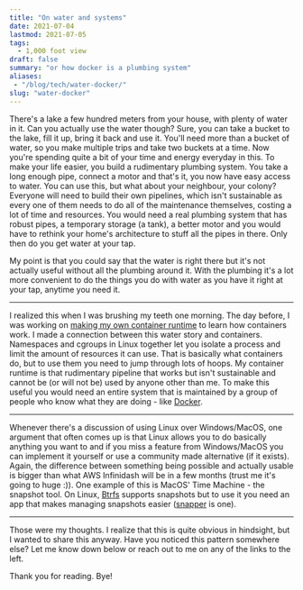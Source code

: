 ```yaml
---
title: "On water and systems"
date: 2021-07-04
lastmod: 2021-07-05
tags:
  - 1,000 foot view
draft: false
summary: "or how docker is a plumbing system"
aliases:
 - "/blog/tech/water-docker/"
slug: "water-docker"
---
```


There's a lake a few hundred meters from your house, with plenty of water in it. Can you actually use the water though? Sure, you can take a bucket to the lake, fill it up, bring it back and use it. You'll need more than a bucket of water, so you make multiple trips and take two buckets at a time. Now you're spending quite a bit of your time and energy everyday in this. To make your life easier, you build a rudimentary plumbing system. You take a long enough pipe, connect a motor and that's it, you now have easy access to water. You can use this, but what about your neighbour, your colony? Everyone will need to build their own pipelines, which isn't sustainable as every one of them needs to do all of the maintenance themselves, costing a lot of time and resources. You would need a real plumbing system that has robust pipes, a temporary storage (a tank), a better motor and you would have to rethink your home's architecture to stuff all the pipes in there. Only then do you get water at your tap.

My point is that you could say that the water is right there but it's not actually useful without all the plumbing around it. With the plumbing it's a lot more convenient to do the things you do with water as you have it right at your tap, anytime you need it.


---

I realized this when I was brushing my teeth one morning. The day before, I was working on [making my own container runtime](https://github.com/Samyak2/guntainer) to learn how containers work. I made a connection between this water story and containers.
Namespaces and cgroups in Linux together let you isolate a process and limit the amount of resources it can use. That is basically what containers do, but to use them you need to jump through lots of hoops. My container runtime is that rudimentary pipeline that works but isn't sustainable and cannot be (or will not be) used by anyone other than me. To make this useful you would need an entire system that is maintained by a group of people who know what they are doing - like [Docker](https://www.docker.com/).

---

Whenever there's a discussion of using Linux over Windows/MacOS, one argument that often comes up is that Linux allows you to do basically anything you want to and if you miss a feature from Windows/MacOS you can implement it yourself or use a community made alternative (if it exists). Again, the difference between something being possible and actually usable is bigger than what AWS Infinidash will be in a few months (trust me it's going to huge :)).
One example of this is MacOS' Time Machine - the snapshot tool. On Linux, [Btrfs](https://btrfs.wiki.kernel.org/index.php/Main_Page) supports snapshots but to use it you need an app that makes managing snapshots easier ([snapper](http://snapper.io/) is one).

---

Those were my thoughts. I realize that this is quite obvious in hindsight, but I wanted to share this anyway. Have you noticed this pattern somewhere else? Let me know down below or reach out to me on any of the links to the left.

Thank you for reading. Bye!
